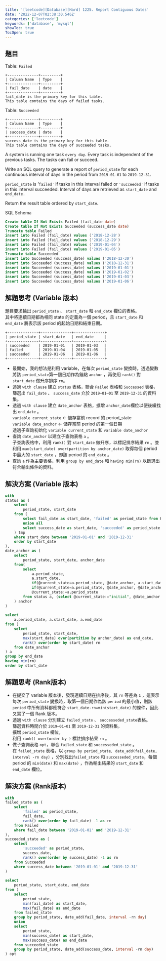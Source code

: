 ```yaml
---
title: '[leetcode][Database][Hard] 1225. Report Contiguous Dates'
date: '2022-12-07T02:38:30.546Z'
categories: ['leetcode']
keywords: ['database', 'mysql']
showToc: true
TocOpen: true
---
```


## 題目

Table: `Failed`
```
+--------------+---------+  
| Column Name  | Type    |  
+--------------+---------+  
| fail_date    | date    |  
+--------------+---------+  
fail_date is the primary key for this table.  
This table contains the days of failed tasks.
```

Table: `Succeeded`
```
+--------------+---------+  
| Column Name  | Type    |  
+--------------+---------+  
| success_date | date    |  
+--------------+---------+  
success_date is the primary key for this table.  
This table contains the days of succeeded tasks.
```

A system is running one task `every day`. Every task is independent of the previous tasks. The tasks can fail or succeed.

Write an SQL query to generate a report of `period_state` for each continuous interval of days in the period from `2019-01-01` to `2019-12-31`.

`period_state` is _'_`failed'` if tasks in this interval failed or `'succeeded'` if tasks in this interval succeeded. Interval of days are retrieved as `start_date` and `end_date.`

Return the result table ordered by `start_date`.

SQL Schema
```sql
Create table If Not Exists Failed (fail_date date)  
Create table If Not Exists Succeeded (success_date date)  
Truncate table Failed  
insert into Failed (fail_date) values ('2018-12-28')  
insert into Failed (fail_date) values ('2018-12-29')  
insert into Failed (fail_date) values ('2019-01-04')  
insert into Failed (fail_date) values ('2019-01-05')  
Truncate table Succeeded  
insert into Succeeded (success_date) values ('2018-12-30')  
insert into Succeeded (success_date) values ('2018-12-31')  
insert into Succeeded (success_date) values ('2019-01-01')  
insert into Succeeded (success_date) values ('2019-01-02')  
insert into Succeeded (success_date) values ('2019-01-03')  
insert into Succeeded (success_date) values ('2019-01-06')
```

## 解題思考 (Variable 版本)

題目要求輸出 `period_state` 、 `start_date` 和 `end_date` 欄位的表格。  
其中將連續日期都為相同 state 的定義為一個 period，且 `start_date` 和 `end_date` 將表示該 period 的起始日期和結束日期。
```
+--------------+--------------+--------------+  
| period_state | start_date   | end_date     |  
+--------------+--------------+--------------+  
| succeeded    | 2019-01-01   | 2019-01-03   |  
| failed       | 2019-01-04   | 2019-01-05   |  
| succeeded    | 2019-01-06   | 2019-01-06   |  
+--------------+--------------+--------------+
```
*   最開始，我的想法是利用 variable，在每次 `period_state` 變換時，透過變數將該 `period_state`第一個日期作為錨點 `anchor` ，再使用 `rank()` 對 `start_date` 做升序排序 `rn`。
*   透過 `with clause` 建立 `status` 表格，聯合 `Failed` 表格和 `Successed` 表格，篩選出 `fail_date` 、 `success_date` 介於 `2019–01–01` 至 `2019-12-31` 的資料集。
*   透過 `with clause` 建立 `date_anchor` 表格，擴增 `anchor_date`欄位以便後續找出 `end_date` 。  
    `variable current_state` ← 儲存當前 record 的 period_state  
    `variable date_anchor` ← 儲存當前 period 的第一個日期  
    透過子查詢初始化 `variable current_state` 和 `variable date_anchor`
*   查詢 `date_anchor` 以建立子查詢表格 `a` 。  
    子查詢表格中，利用 `rank()` 對 `start_date` 做升序，以標記排序結果 `rn` 。並利用 `max(start_date) over(partition by anchor_date)` 取得每個 period 中最大的 `start_date` ，即該 period 的 `end_date` 。
*   查詢 `a` 作為主要表格，利用 `group by end_date` 和 `having min(rn)` 以篩選出符合輸出條件的資料。

## 解決方案 (Variable 版本)
```sql
with  
status as (  
    select  
        period_state, start_date  
    from (  
        select fail_date as start_date, 'failed' as period_state from Failed  
        union all  
        select success_date as start_date, 'succeeded' as period_state from Succeeded  
    ) tmp  
    where start_date between '2019-01-01' and '2019-12-31'  
    order by start_date  
),  
date_anchor as (  
    select  
        period_state, start_date, anchor_date  
    from(  
        select   
            a.period_state,  
            a.start_date,  
            if(@current_state=a.period_state, @date_anchor, a.start_date) as anchor_date,  
            if(@current_state=a.period_state, @date_anchor, @date_anchor:=a.start_date),  
            @current_state:=a.period_state  
        from status a, (select @current_state:="initial", @date_anchor:="2018-12-31") init  
    ) anchor  
)  
  
select  
    a.period_state, a.start_date, a.end_date  
from (  
    select  
        period_state, start_date,   
        max(start_date) over(partition by anchor_date) as end_date,  
        rank() over(order by start_date) rn  
    from date_anchor  
) a  
group by end_date  
having min(rn)  
order by start_date
```

## 解題思考 (Rank版本)

*   在提交了 variable 版本後，發現連續日期在排序後，其 `rn` 等差為 `1` ，這表示每次 `period_state` 變換時，取第一個日期作為該 `period` 的最小值，則該 `period` 中所有資料都應符合 `start_date-rn=min(start_date)` 的條件，因此又寫了一個 Rank 版本。
*   透過 `with clause` 分別建立 `failed_state` 、 `successeded_state`表格。  
    篩選資料時間介於 `2019–01–01` 至 `2019-12-31` 的資料集，  
    擴增 `period_state` 欄位，  
    利用 `rank() over(order by )` 標註排序結果 `rn` 。
*   做子查詢表格 `opt`，聯合 `failed_state` 和 `successeded_state` 。  
    在 `failed_state` 表格，以 `group by period_state, date_add(fail_date, interval -rn day)` ，分別找出`failed_state` 和 `successeded_state`，每個 period 的 `min(date)` 和 `max(date)` ，作為輸出結果的 `start_date` 和 `end_date` 欄位。

## 解決方案 (Rank版本)
```sql
with  
failed_state as (  
    select  
        'failed' as period_state,  
        fail_date,  
        rank() over(order by fail_date) -1 as rn  
    from Failed  
    where fail_date between '2019-01-01' and '2019-12-31'  
),  
succeeded_state as (  
    select  
        'succeeded' as period_state,  
        success_date,  
        rank() over(order by success_date) -1 as rn  
    from Succeeded  
    where success_date between '2019-01-01' and '2019-12-31'  
)  
  
select   
    period_state, start_date, end_date  
from (  
    select  
        period_state,   
        min(fail_date) as start_date,  
        max(fail_date) as end_date  
    from failed_state  
    group by period_state, date_add(fail_date, interval -rn day)  
    union  
    select  
        period_state,  
        min(success_date) as start_date,  
        max(success_date) as end_date  
    from succeeded_state  
    group by period_state, date_add(success_date, interval -rn day)  
) opt
```